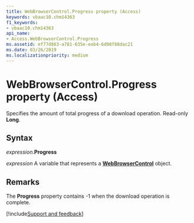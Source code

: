 ```yaml
---
title: WebBrowserControl.Progress property (Access)
keywords: vbaac10.chm14363
f1_keywords:
- vbaac10.chm14363
api_name:
- Access.WebBrowserControl.Progress
ms.assetid: ef77d863-a781-635e-eab4-6d98f88dac21
ms.date: 03/26/2019
ms.localizationpriority: medium
---
```



# WebBrowserControl.Progress property (Access)

Specifies the amount of total progress of a download operation. Read-only **Long**.


## Syntax

_expression_.**Progress**

_expression_ A variable that represents a **[WebBrowserControl](Access.WebBrowserControl.md)** object.


## Remarks

The **Progress** property contains -1 when the download operation is complete.



[!include[Support and feedback](~/includes/feedback-boilerplate.md)]